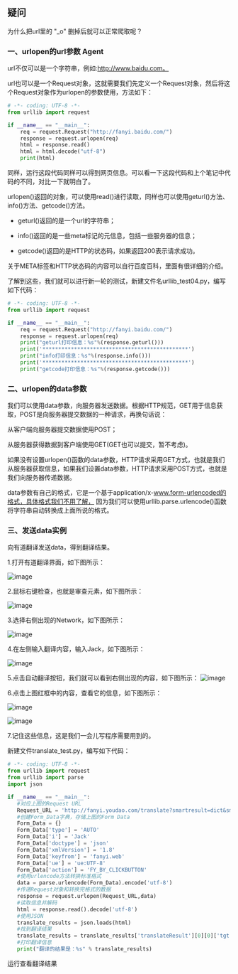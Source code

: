 ## 疑问 ##
为什么把url里的 "_o" 删掉后就可以正常爬取呢？

### 一、urlopen的url参数 Agent ###


url不仅可以是一个字符串，例如:http://www.baidu.com。

url也可以是一个Request对象，这就需要我们先定义一个Request对象，然后将这个Request对象作为urlopen的参数使用，方法如下：

```python
# -*- coding: UTF-8 -*-
from urllib import request

if __name__ == "__main__":
    req = request.Request("http://fanyi.baidu.com/")
    response = request.urlopen(req)
    html = response.read()
    html = html.decode("utf-8")
    print(html)
```

同样，运行这段代码同样可以得到网页信息。可以看一下这段代码和上个笔记中代码的不同，对比一下就明白了。

urlopen()返回的对象，可以使用read()进行读取，同样也可以使用geturl()方法、info()方法、getcode()方法。



- geturl()返回的是一个url的字符串；

- info()返回的是一些meta标记的元信息，包括一些服务器的信息；

- getcode()返回的是HTTP的状态码，如果返回200表示请求成功。

关于META标签和HTTP状态码的内容可以自行百度百科，里面有很详细的介绍。


了解到这些，我们就可以进行新一轮的测试，新建文件名urllib_test04.py，编写如下代码：
```python
# -*- coding: UTF-8 -*-
from urllib import request

if __name__ == "__main__":
    req = request.Request("http://fanyi.baidu.com/")
    response = request.urlopen(req)
    print("geturl打印信息：%s"%(response.geturl()))
    print('**********************************************')
    print("info打印信息：%s"%(response.info()))
    print('**********************************************')
    print("getcode打印信息：%s"%(response.getcode()))

```


### 二、urlopen的data参数

我们可以使用data参数，向服务器发送数据。根据HTTP规范，GET用于信息获取，POST是向服务器提交数据的一种请求，再换句话说：

从客户端向服务器提交数据使用POST；

从服务器获得数据到客户端使用GET(GET也可以提交，暂不考虑)。

如果没有设置urlopen()函数的data参数，HTTP请求采用GET方式，也就是我们从服务器获取信息，如果我们设置data参数，HTTP请求采用POST方式，也就是我们向服务器传递数据。

data参数有自己的格式，它是一个基于application/x-www.form-urlencoded的格式，具体格式我们不用了解， 因为我们可以使用urllib.parse.urlencode()函数将字符串自动转换成上面所说的格式。

### 三、发送data实例

  向有道翻译发送data，得到翻译结果。

  1.打开有道翻译界面，如下图所示：

 ![image](http://upload-images.jianshu.io/upload_images/2952111-31f629ec53534a43?imageMogr2/auto-orient/strip%7CimageView2/2/w/1240)


  2.鼠标右键检查，也就是审查元素，如下图所示：

![image](http://upload-images.jianshu.io/upload_images/2952111-f199c9cbcd80b40f?imageMogr2/auto-orient/strip%7CimageView2/2/w/1240)


  3.选择右侧出现的Network，如下图所示：

 ![image](http://upload-images.jianshu.io/upload_images/2952111-4354c17b0169d4b9?imageMogr2/auto-orient/strip%7CimageView2/2/w/1240)


  4.在左侧输入翻译内容，输入Jack，如下图所示：

 ![image](http://upload-images.jianshu.io/upload_images/2952111-1a5e4f785e7bbccf?imageMogr2/auto-orient/strip%7CimageView2/2/w/1240)


  5.点击自动翻译按钮，我们就可以看到右侧出现的内容，如下图所示：
![image](http://upload-images.jianshu.io/upload_images/2952111-37b47520ec88de2e?imageMogr2/auto-orient/strip%7CimageView2/2/w/1240)



  6.点击上图红框中的内容，查看它的信息，如下图所示：

 ![image](http://upload-images.jianshu.io/upload_images/2952111-9b692ceecf538fd5?imageMogr2/auto-orient/strip%7CimageView2/2/w/1240)


![image](http://upload-images.jianshu.io/upload_images/2952111-1dc2354ec47dc6ff?imageMogr2/auto-orient/strip%7CimageView2/2/w/1240)


  7.记住这些信息，这是我们一会儿写程序需要用到的。

  新建文件translate_test.py，编写如下代码：
 ```python
# -*- coding: UTF-8 -*-
from urllib import request
from urllib import parse
import json

if __name__ == "__main__":
    #对应上图的Request URL
    Request_URL = 'http://fanyi.youdao.com/translate?smartresult=dict&smartresult=rule&sessionFrom=null'
    #创建Form_Data字典，存储上图的Form Data
    Form_Data = {}
    Form_Data['type'] = 'AUTO'
    Form_Data['i'] = 'Jack'
    Form_Data['doctype'] = 'json'
    Form_Data['xmlVersion'] = '1.8'
    Form_Data['keyfrom'] = 'fanyi.web'
    Form_Data['ue'] = 'ue:UTF-8'
    Form_Data['action'] = 'FY_BY_CLICKBUTTON'
    #使用urlencode方法转换标准格式
    data = parse.urlencode(Form_Data).encode('utf-8')
    #传递Request对象和转换完格式的数据
    response = request.urlopen(Request_URL,data)
    #读取信息并解码
    html = response.read().decode('utf-8')
    #使用JSON
    translate_results = json.loads(html)
    #找到翻译结果
    translate_results = translate_results['translateResult'][0][0]['tgt']
    #打印翻译信息
    print("翻译的结果是：%s" % translate_results)
```

运行查看翻译结果
